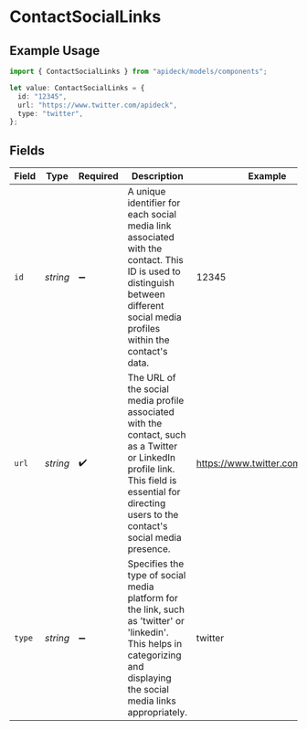 # ContactSocialLinks

## Example Usage

```typescript
import { ContactSocialLinks } from "apideck/models/components";

let value: ContactSocialLinks = {
  id: "12345",
  url: "https://www.twitter.com/apideck",
  type: "twitter",
};
```

## Fields

| Field                                                                                                                                                                                            | Type                                                                                                                                                                                             | Required                                                                                                                                                                                         | Description                                                                                                                                                                                      | Example                                                                                                                                                                                          |
| ------------------------------------------------------------------------------------------------------------------------------------------------------------------------------------------------ | ------------------------------------------------------------------------------------------------------------------------------------------------------------------------------------------------ | ------------------------------------------------------------------------------------------------------------------------------------------------------------------------------------------------ | ------------------------------------------------------------------------------------------------------------------------------------------------------------------------------------------------ | ------------------------------------------------------------------------------------------------------------------------------------------------------------------------------------------------ |
| `id`                                                                                                                                                                                             | *string*                                                                                                                                                                                         | :heavy_minus_sign:                                                                                                                                                                               | A unique identifier for each social media link associated with the contact. This ID is used to distinguish between different social media profiles within the contact's data.                    | 12345                                                                                                                                                                                            |
| `url`                                                                                                                                                                                            | *string*                                                                                                                                                                                         | :heavy_check_mark:                                                                                                                                                                               | The URL of the social media profile associated with the contact, such as a Twitter or LinkedIn profile link. This field is essential for directing users to the contact's social media presence. | https://www.twitter.com/apideck                                                                                                                                                                  |
| `type`                                                                                                                                                                                           | *string*                                                                                                                                                                                         | :heavy_minus_sign:                                                                                                                                                                               | Specifies the type of social media platform for the link, such as 'twitter' or 'linkedin'. This helps in categorizing and displaying the social media links appropriately.                       | twitter                                                                                                                                                                                          |